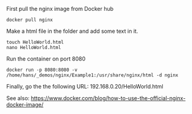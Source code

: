 First pull the nginx image from Docker hub
```
docker pull nginx
```

Make a html file in the folder and add some text in it.
```
touch HelloWorld.html
nano HelloWorld.html
```


Run the container on port 8080
```
docker run -p 8080:8080 -v /home/hans/_demos/nginx/Example1:/usr/share/nginx/html -d nginx
```

Finally, go the the following URL: 
192.168.0.20/HelloWorld.html

See also:
https://www.docker.com/blog/how-to-use-the-official-nginx-docker-image/
